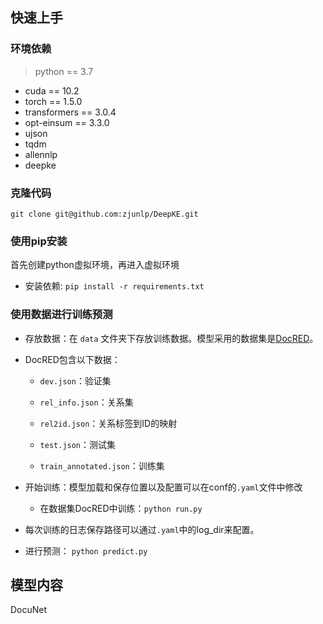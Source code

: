 ## 快速上手

### 环境依赖

> python == 3.7

- cuda == 10.2
- torch == 1.5.0
- transformers == 3.0.4
- opt-einsum == 3.3.0
- ujson
- tqdm
- allennlp
- deepke 

### 克隆代码
```
git clone git@github.com:zjunlp/DeepKE.git
```
### 使用pip安装

首先创建python虚拟环境，再进入虚拟环境

- 安装依赖: ```pip install -r requirements.txt```

### 使用数据进行训练预测

- 存放数据：在 `data` 文件夹下存放训练数据。模型采用的数据集是[DocRED](https://github.com/thunlp/DocRED/tree/master/)。

- DocRED包含以下数据：

  - `dev.json`：验证集

  - `rel_info.json`：关系集

  - `rel2id.json`：关系标签到ID的映射

  - `test.json`：测试集

  - `train_annotated.json`：训练集

- 开始训练：模型加载和保存位置以及配置可以在conf的`.yaml`文件中修改
  
  - 在数据集DocRED中训练：`python run.py` 

- 每次训练的日志保存路径可以通过`.yaml`中的log_dir来配置。

- 进行预测： `python predict.py `


## 模型内容
DocuNet
